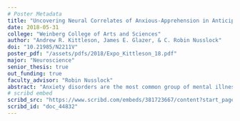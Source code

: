 ```yaml
---
# Poster Metadata
title: "Uncovering Neural Correlates of Anxious-Apprehension in Anticipation of Rewards"
date: 2018-05-31
college: "Weinberg College of Arts and Sciences"
author: "Andrew R. Kittleson, James E. Glazer, & C. Robin Nusslock"
doi: "10.21985/N2211V"
poster_pdf: "/assets/pdfs/2018/Expo_Kittleson_18.pdf"
major: "Neuroscience"
senior_thesis: true
out_funding: true
faculty_advisor: "Robin Nusslock"
abstract: "Anxiety disorders are the most common group of mental illnesses in the United States and affect over 15% of the population. Prior work utilizing electroencephalogram (EEG) to investigate event-related potentials (ERPs) from the scalp has shown success in isolating certain neural correlates related to increased risk for developing anxiety disorders. However, most of these studies investigate error- and threat-related processing. Far fewer have explored potential relationships between anxiety and abnormal reward-related ERPs. The relationship between anxiety and the stimulus-preceding negativity (SPN), an ERP directly preceding reward feedback, was investigated here. The SPN is a negative deflection that reflects increases in attentional and perceptual systems during the anticipation of an upcoming stimulus, such as reward feedback. Results reveal that anxious-apprehension was related to a blunted SPN reflecting inefficient feedback anticipation, likely due to intrusive and uncontrollable cognitive worry. The current findings of this study illuminate how decision-making and reward-anticipation are affected by a specific set of cognitive symptoms seen in anxiety disorders."
# scribd embed
scribd_src: "https://www.scribd.com/embeds/381723667/content?start_page=1&view_mode=scroll&access_key=key-BNMCuRMegMYuB0lfz6lb&show_recommendations=true"
scribd_id: "doc_44832"
---
```

